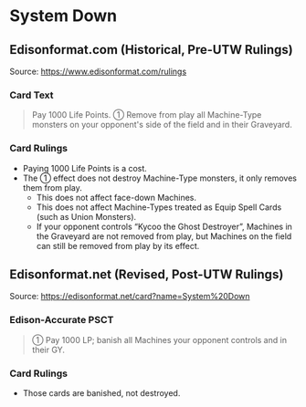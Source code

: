 # System Down

## Edisonformat.com (Historical, Pre-UTW Rulings)

Source: https://www.edisonformat.com/rulings

### Card Text

> Pay 1000 Life Points. ① Remove from play all Machine-Type monsters on your opponent's side of the field and in their Graveyard.

### Card Rulings

*   Paying 1000 Life Points is a cost.
*   The ① effect does not destroy Machine-Type monsters, it only removes them from play.
    *   This does not affect face-down Machines.
    *   This does not affect Machine-Types treated as Equip Spell Cards (such as Union Monsters).
    *   If your opponent controls “Kycoo the Ghost Destroyer”, Machines in the Graveyard are not removed from play, but Machines on the field can still be removed from play by its effect.

## Edisonformat.net (Revised, Post-UTW Rulings)

Source: https://edisonformat.net/card?name=System%20Down

### Edison-Accurate PSCT

> ① Pay 1000 LP; banish all Machines your opponent controls and in their GY.

### Card Rulings

*   Those cards are banished, not destroyed.
            